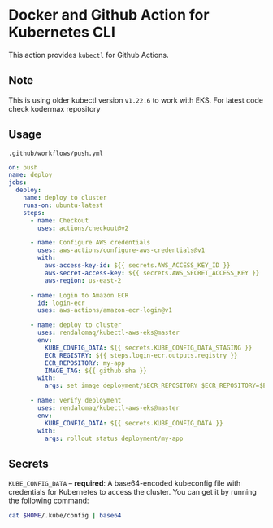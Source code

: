 # Docker and Github Action for Kubernetes CLI

This action provides `kubectl` for Github Actions.

## Note

This is using older kubectl version `v1.22.6` to work with EKS. For latest code check kodermax repository

## Usage

`.github/workflows/push.yml`

```yaml
on: push
name: deploy
jobs:
  deploy:
    name: deploy to cluster
    runs-on: ubuntu-latest
    steps:
      - name: Checkout
        uses: actions/checkout@v2

      - name: Configure AWS credentials
        uses: aws-actions/configure-aws-credentials@v1
        with:
          aws-access-key-id: ${{ secrets.AWS_ACCESS_KEY_ID }}
          aws-secret-access-key: ${{ secrets.AWS_SECRET_ACCESS_KEY }}
          aws-region: us-east-2

      - name: Login to Amazon ECR
        id: login-ecr
        uses: aws-actions/amazon-ecr-login@v1

      - name: deploy to cluster
        uses: rendalomaq/kubectl-aws-eks@master
        env:
          KUBE_CONFIG_DATA: ${{ secrets.KUBE_CONFIG_DATA_STAGING }}
          ECR_REGISTRY: ${{ steps.login-ecr.outputs.registry }}
          ECR_REPOSITORY: my-app
          IMAGE_TAG: ${{ github.sha }}
        with:
          args: set image deployment/$ECR_REPOSITORY $ECR_REPOSITORY=$ECR_REGISTRY/$ECR_REPOSITORY:$IMAGE_TAG

      - name: verify deployment
        uses: rendalomaq/kubectl-aws-eks@master
        env:
          KUBE_CONFIG_DATA: ${{ secrets.KUBE_CONFIG_DATA }}
        with:
          args: rollout status deployment/my-app
```

## Secrets

`KUBE_CONFIG_DATA` – **required**: A base64-encoded kubeconfig file with credentials for Kubernetes to access the cluster. You can get it by running the following command:

```bash
cat $HOME/.kube/config | base64
```
